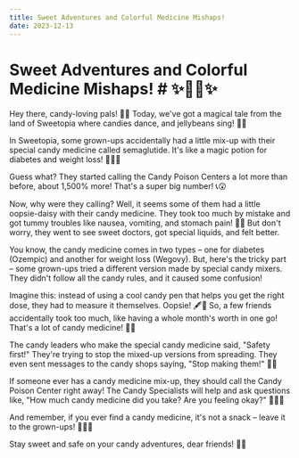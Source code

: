 ```yaml
---
title: Sweet Adventures and Colorful Medicine Mishaps!
date: 2023-12-13
---
```

# Sweet Adventures and Colorful Medicine Mishaps! # ✨🍬🍭✨ 

Hey there, candy-loving pals! 🌈🍬 Today, we've got a magical tale from the land of Sweetopia where candies dance, and jellybeans sing! 🍭✨

In Sweetopia, some grown-ups accidentally had a little mix-up with their special candy medicine called semaglutide. It's like a magic potion for diabetes and weight loss! 🧙‍♂️💖

Guess what? They started calling the Candy Poison Centers a lot more than before, about 1,500% more! That's a super big number! 📞😲

Now, why were they calling? Well, it seems some of them had a little oopsie-daisy with their candy medicine. They took too much by mistake and got tummy troubles like nausea, vomiting, and stomach pain! 🤢😯 But don't worry, they went to see sweet doctors, got special liquids, and felt better.

You know, the candy medicine comes in two types – one for diabetes (Ozempic) and another for weight loss (Wegovy). But, here's the tricky part – some grown-ups tried a different version made by special candy mixers. They didn't follow all the candy rules, and it caused some confusion!

Imagine this: instead of using a cool candy pen that helps you get the right dose, they had to measure it themselves. Oopsie! 🖋️🍭 So, a few friends accidentally took too much, like having a whole month's worth in one go! That's a lot of candy medicine! 📆🤭

The candy leaders who make the special candy medicine said, "Safety first!" They're trying to stop the mixed-up versions from spreading. They even sent messages to the candy shops saying, "Stop making them!" 🚫📢

If someone ever has a candy medicine mix-up, they should call the Candy Poison Center right away! The Candy Specialists will help and ask questions like, "How much candy medicine did you take? Are you feeling okay?" 🍬👩‍⚕️

And remember, if you ever find a candy medicine, it's not a snack – leave it to the grown-ups! 🙅‍♂️🍬

Stay sweet and safe on your candy adventures, dear friends! 🌟🍭